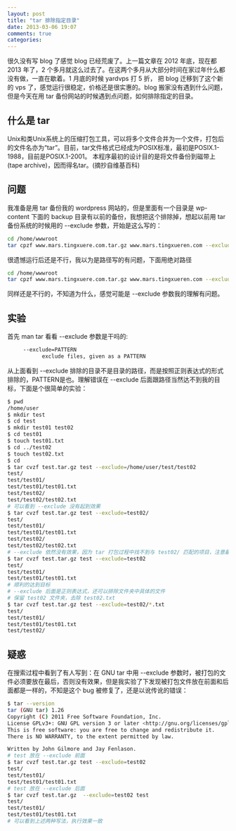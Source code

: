 ```yaml
---
layout: post
title: "tar 排除指定目录"
date: 2013-03-06 19:07
comments: true
categories: 
---
```


很久没有写 blog 了感觉 blog 已经荒废了。上一篇文章在 2012 年底，现在都 2013 年了，2 个多月就这么过去了。在这两个多月从大部分时间在家过年什么都没有做，一直在歇着。1 月底的时候 yardvps 打 5 折， 把 blog 迁移到了这个新的 vps 了，感觉运行很稳定，价格还是很实惠的。blog 搬家没有遇到什么问题，但是今天在用 tar 备份网站的时候遇到点问题，如何排除指定的目录。

## 什么是 tar
Unix和类Unix系统上的压缩打包工具，可以将多个文件合并为一个文件，打包后的文件名亦为“tar”。目前，tar文件格式已经成为POSIX标准，最初是POSIX.1-1988，目前是POSIX.1-2001。 本程序最初的设计目的是将文件备份到磁带上(tape archive)，因而得名tar。(摘抄自维基百科)

## 问题
我准备是用 tar 备份我的 wordpress 网站的，但是里面有一个目录是 wp-content 下面的 backup 目录有以前的备份，我想把这个排除掉，想起以前用 tar 备份系统的时候用的 --exclude 参数，开始是这么写的：
``` sh
cd /home/wwwroot
tar cpzf www.mars.tingxuere.com.tar.gz www.mars.tingxueren.com --exclude=www.mars.tingxueren.com/wp-content/backup/
```
很遗憾运行后还是不行，我以为是路径写的有问题，下面用绝对路径
``` sh
cd /home/wwwroot
tar cpzf www.mars.tingxuere.com.tar.gz www.mars.tingxueren.com --exclude=/home/wwwroot/www.mars.tingxueren.com/wp-content/backup/
```
同样还是不行的，不知道为什么，感觉可能是 --exclude 参数我的理解有问题。

## 实验
首先 man tar 看看 --exclude 参数是干吗的:
``` sh
     --exclude=PATTERN
           exclude files, given as a PATTERN
```
从上面看到 --exclude 排除的目录不是目录的路径，而是按照正则表达式的形式排除的，PATTERN是也。理解错误在 --exclude 后面跟路径当然达不到我的目标，下面是个很简单的实验：
``` sh
$ pwd
/home/user
$ mkdir test
$ cd test
$ mkdir test01 test02
$ cd test01
$ touch test01.txt
$ cd ../test02
$ touch test02.txt
$ cd 
$ tar cvzf test.tar.gz test --exclude=/home/user/test/test02
test/
test/test01/
test/test01/test01.txt
test/test02/
test/test02/test02.txt
# 可以看到 --exclude 没有起到效果
$ tar cvzf test.tar.gz test --exclude=test02/
test/
test/test01/
test/test01/test01.txt
test/test02/
test/test02/test02.txt
# --exclude 依然没有效果，因为 tar 打包过程中找不到与 test02/ 匹配的项目，注意最后的`/`
$ tar cvzf test.tar.gz test --exclude=test02
test/
test/test01/
test/test01/test01.txt
# 顺利的达到目标
# --exclude 后面是正则表达式，还可以排除文件夹中具体的文件
# 保留 test02 文件夹，去除 test02.txt
$ tar cvzf test.tar.gz test --exclude=test02/*.txt
test/
test/test01/
test/test01/test01.txt
test/test02/
```

## 疑惑
在搜索过程中看到了有人写到：在 GNU tar 中用 --exclude 参数时，被打包的文件必须要放在最后，否则没有效果，但是我实验了下发现被打包文件放在前面和后面都是一样的，不知是这个 bug 被修复了，还是以讹传讹的错误：
``` sh
$ tar --version
tar (GNU tar) 1.26
Copyright (C) 2011 Free Software Foundation, Inc.
License GPLv3+: GNU GPL version 3 or later <http://gnu.org/licenses/gpl.html>.
This is free software: you are free to change and redistribute it.
There is NO WARRANTY, to the extent permitted by law.

Written by John Gilmore and Jay Fenlason.
# test 放在 --exclude 前面
$ tar cvzf test.tar.gz test --exclude=test02
test/
test/test01/
test/test01/test01.txt
# test 放在 --exclude 后面
$ tar cvzf test.tar.gz  --exclude=test02 test
test/
test/test01/
test/test01/test01.txt
# 可以看到上述两种写法，执行效果一致
```
